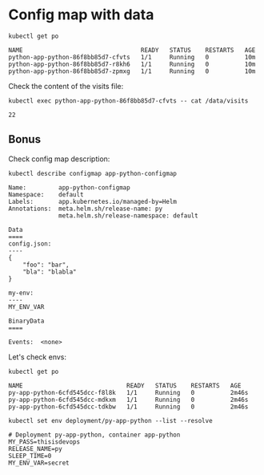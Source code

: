# Config map with data

```shell
kubectl get po
```
```text
NAME                                 READY   STATUS    RESTARTS   AGE
python-app-python-86f8bb85d7-cfvts   1/1     Running   0          10m
python-app-python-86f8bb85d7-r8kh6   1/1     Running   0          10m
python-app-python-86f8bb85d7-zpmxg   1/1     Running   0          10m
```

Check the content of the visits file:

```shell
kubectl exec python-app-python-86f8bb85d7-cfvts -- cat /data/visits
```
```text
22
```

## Bonus

Check config map description:

```shell
kubectl describe configmap app-python-configmap
```
```text
Name:         app-python-configmap
Namespace:    default
Labels:       app.kubernetes.io/managed-by=Helm
Annotations:  meta.helm.sh/release-name: py
              meta.helm.sh/release-namespace: default

Data
====
config.json:
----
{
    "foo": "bar",
    "bla": "blabla"
}

my-env:
----
MY_ENV_VAR

BinaryData
====

Events:  <none>
```

Let's check envs:
```shell
kubectl get po
```
```text
NAME                             READY   STATUS    RESTARTS   AGE
py-app-python-6cfd545dcc-f8l8k   1/1     Running   0          2m46s
py-app-python-6cfd545dcc-mdkxm   1/1     Running   0          2m46s
py-app-python-6cfd545dcc-tdkbw   1/1     Running   0          2m46s
```

```shell
kubectl set env deployment/py-app-python --list --resolve
```
```text
# Deployment py-app-python, container app-python
MY_PASS=thisisdevops
RELEASE_NAME=py
SLEEP_TIME=0
MY_ENV_VAR=secret
```

